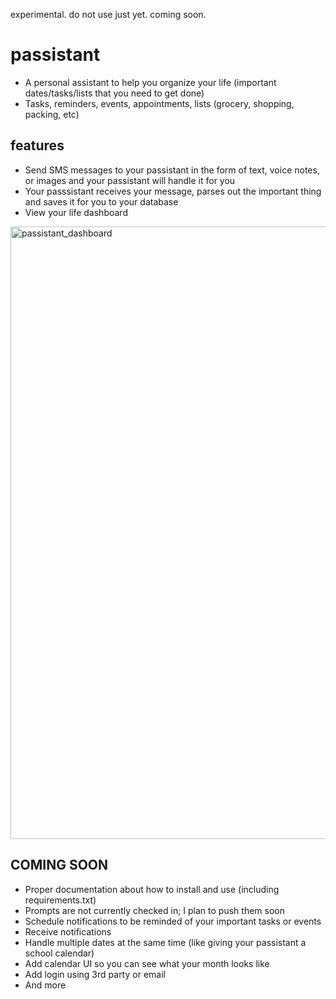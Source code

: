 experimental. do not use just yet. coming soon.

# passistant
- A personal assistant to help you organize your life (important dates/tasks/lists that you need to get done)
- Tasks, reminders, events, appointments, lists (grocery, shopping, packing, etc)


## features
- Send SMS messages to your passistant in the form of text, voice notes, or images and your passistant will handle it for you
- Your passsistant receives your message, parses out the important thing and saves it for you to your database
- View your life dashboard

<img width="980" alt="passistant_dashboard" src="https://github.com/francoabaroa/passistant/assets/18104028/d857300e-7924-4d6f-8475-1ad5e1802c7c">


## COMING SOON
- Proper documentation about how to install and use (including requirements.txt)
- Prompts are not currently checked in; I plan to push them soon
- Schedule notifications to be reminded of your important tasks or events
- Receive notifications
- Handle multiple dates at the same time (like giving your passistant a school calendar)
- Add calendar UI so you can see what your month looks like
- Add login using 3rd party or email
- And more
